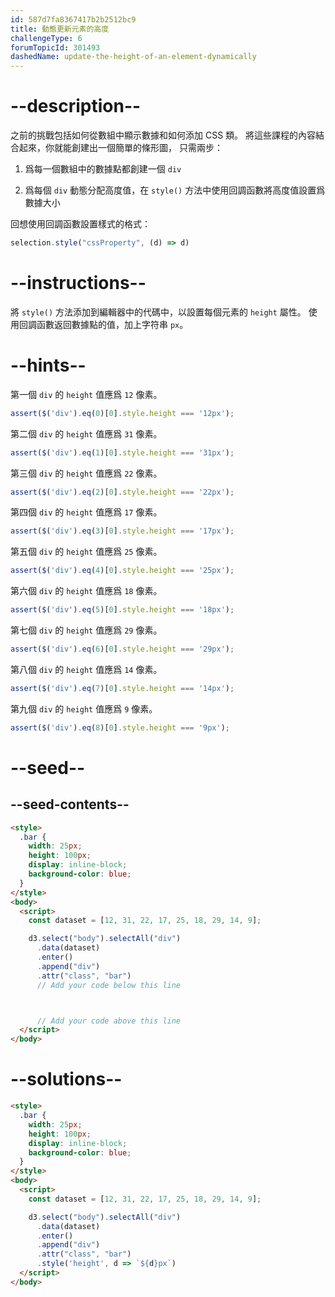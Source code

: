 ```yaml
---
id: 587d7fa8367417b2b2512bc9
title: 動態更新元素的高度
challengeType: 6
forumTopicId: 301493
dashedName: update-the-height-of-an-element-dynamically
---
```


# --description--

之前的挑戰包括如何從數組中顯示數據和如何添加 CSS 類。 將這些課程的內容結合起來，你就能創建出一個簡單的條形圖， 只需兩步：

1) 爲每一個數組中的數據點都創建一個 `div`

2) 爲每個 `div` 動態分配高度值，在 `style()` 方法中使用回調函數將高度值設置爲數據大小

回想使用回調函數設置樣式的格式：

```js
selection.style("cssProperty", (d) => d)
```

# --instructions--

將 `style()` 方法添加到編輯器中的代碼中，以設置每個元素的 `height` 屬性。 使用回調函數返回數據點的值，加上字符串 `px`。

# --hints--

第一個 `div` 的 `height` 值應爲 `12` 像素。

```js
assert($('div').eq(0)[0].style.height === '12px');
```

第二個 `div` 的 `height` 值應爲 `31` 像素。

```js
assert($('div').eq(1)[0].style.height === '31px');
```

第三個 `div` 的 `height` 值應爲 `22` 像素。

```js
assert($('div').eq(2)[0].style.height === '22px');
```

第四個 `div` 的 `height` 值應爲 `17` 像素。

```js
assert($('div').eq(3)[0].style.height === '17px');
```

第五個 `div` 的 `height` 值應爲 `25` 像素。

```js
assert($('div').eq(4)[0].style.height === '25px');
```

第六個 `div` 的 `height` 值應爲 `18` 像素。

```js
assert($('div').eq(5)[0].style.height === '18px');
```

第七個 `div` 的 `height` 值應爲 `29` 像素。

```js
assert($('div').eq(6)[0].style.height === '29px');
```

第八個 `div` 的 `height` 值應爲 `14` 像素。

```js
assert($('div').eq(7)[0].style.height === '14px');
```

第九個 `div` 的 `height` 值應爲 `9` 像素。

```js
assert($('div').eq(8)[0].style.height === '9px');
```

# --seed--

## --seed-contents--

```html
<style>
  .bar {
    width: 25px;
    height: 100px;
    display: inline-block;
    background-color: blue;
  }
</style>
<body>
  <script>
    const dataset = [12, 31, 22, 17, 25, 18, 29, 14, 9];

    d3.select("body").selectAll("div")
      .data(dataset)
      .enter()
      .append("div")
      .attr("class", "bar")
      // Add your code below this line



      // Add your code above this line
  </script>
</body>
```

# --solutions--

```html
<style>
  .bar {
    width: 25px;
    height: 100px;
    display: inline-block;
    background-color: blue;
  }
</style>
<body>
  <script>
    const dataset = [12, 31, 22, 17, 25, 18, 29, 14, 9];

    d3.select("body").selectAll("div")
      .data(dataset)
      .enter()
      .append("div")
      .attr("class", "bar")
      .style('height', d => `${d}px`)
  </script>
</body>
```
